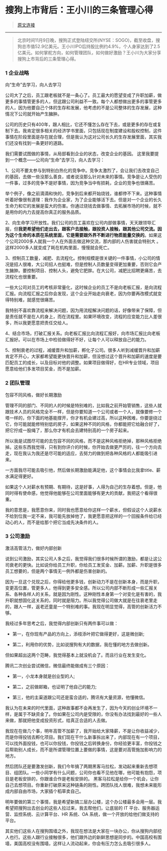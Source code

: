 搜狗上市背后：王小川的三条管理心得
============================

> [原文连接](http://tech.sina.com.cn/roll/2017-11-12/doc-ifynrsrf3989620.shtml)

-----

> 北京时间11月9日晚，搜狗正式登陆纽交所(NYSE：SOGO)，截至收盘，搜狗总市值52.9亿美元。王小川IPO后持股比例约4.9%，个人身家达到了2.5亿美元。如何掌舵方向，如何管理团队，如何做好激励？王小川为大家分享搜狗上市背后的三条管理心得。

### 1 企业战略

向“生命”去学习，向人去学习

公司大了之后，员工跟老板就不是一条心了。员工最大的愿望变成了升职加薪，做更多的事情管更多的人，但这跟公司利益不一致。每个人都想做出更多的事管更多的人，因为他要自己个体的生存和发展，他考虑的不是公司整体的生存发展，这种情况下公司就开始产生臃肿。

公司的历史只有400年，跟人相比，它还不懂怎么存在下去，或是更多的存在或复制下去。我肯定很多相关的经济学书里面，只包括现在制度建设和股权控制，这件事情在阶段里面是存在就合理，但是我认为这对公司长久的生存发展里面，其实我们还没有找到一条更好的道路。

我们需要试图做的事情，从局部看到企业的状态，改变企业的基因。 这里我要提到一个概念——公司向“生命”去学习，向人去学习：

1、公司不要太参与到特别白热化的竞争中。竞争太激烈了，会让我们去改变自己的基因，去做一些没那么善良，或者说没那么针对未来的事情。竞争是让人受伤的一件事，过多的竞争不是好事情，因为竞争当中有损耗，企业的竞争也很痛苦。

举个例子，像之前滴滴和快的，竞争到后来都开始烧钱，谁都停不下来。这种事情听着好像很有道理：我作为企业家，为了企业能够活下去。但是对一个企业的长久生命力和它的发展是蛮大的伤害。你通过烧钱去做事情、去拓展市场的时候，就不是用你的内力去提高你真正的服务品质。

2、向生命学习开放性。我们公司的员工喜欢在公司内部做事情，天天跟领导汇报，但**我更希望他们走出去，跟客户去接触，跟投资人接触，跟其他公司交流。因为这个生命的本质在系统里面，它是需要跟外界不断进行物质能量交换的**。如果这个公司2000多人就我一个人在外面去做这种交流，那内部的人伤害就会特别大 。这样2000多人就变成了耗在机构里面，慢慢就会死亡。

3、控制员工数量，减肥、去流程化。控制规模是很关键的一件事情，小公司的情况是招人很难，大公司招人也挺难，但是控制人员数量变得更加重要，否则它会产生臃肿。要控制项目、控制人头，避免它肥胖。在大公司，减肥比招聘更痛苦，去流程化也很重要。

一些大公司对员工的考核非常量化，这时候企业的员工不是向老板汇报，是向流程汇报。向流程汇报之后你会发现，这个企业开始走向衰老，因为你要再改模式就变得特别难，就感觉很痛苦。

我特别不喜欢靠流程来解决问题，因为用流程解决问题的话，好像带来了保障，但是责任就不是在人的身上，而在流程里。如果环境改变，流程的应变能力比人差很多，所以我更愿意把责任交给人。

4、结合市场，打破汇报关系。向老板汇报比向流程汇报好，向市场汇报比向老板汇报好。可以在市场上中检验做得好不好，让每个人可以释放自己的能力。

5、控制衰老的过程，减缓晋升和加薪，孵化子公司。很多人听到减缓晋升和加薪肯定不开心，大家都希望能更快晋升和加薪，但没想过这个晋升和加薪的速度是要匹配员工的成长，以及目标对他的调整。如果项目做得好，在HR专业领域，项目愿意给他们多发项目奖金，而不是加薪。

### 2 团队管理

包容不同风格，做好长期激励

管理不同的部门、不同的人的时候是特别难的，比如我之前开始管销售，这些人就跟技术人员的风格完全不一样，但是你要知道一个公司或者一个人，就像要修一个塔一样的，你下面的地基能撑开，你才有机会建过高，所以这种困难，你要是绕过它，你可能就能修特别低的房子，如果这种不同的风格，你都能把它给融合好了，把它拧成一股绳了，那么你才有机会去建特别高的一个房子起来。

所以我是试图尽可能的去包容不同的风格，而不是这种风格拒绝掉，那种风格拒绝掉。这些东西我觉得，只有到你评介的时候，你开始去做更严厉的，往一个方向去走，现在我认为我还是尽可能的适应，去努力的做到把各种风格的人都能吸引进来。

一方面我尽可能去吸引他，然后做长期激励能满足他，这个事情会比我拿title、薪水满足得更好。

如果这个人对薪水有预期、有期待，这是好事，人得为自己的生存着想。但是，他同时得有使命感，他觉得他能够在公司里面能够有更大的贡献，我把这个看得很重。

我的意思是，我愿意你来，同时我也愿意给你这样一个薪水，但假设这个人说薪水不给到位我一定不来，我可能先放掉他了，我更愿意把这样的一个回报条件给已经动心的人，而不是给那个把它当成先决条件的人。

### 3 公司激励

激活高管活力，做好内部创新

说到公司激励，其实公司人多之后，我觉得我们很多时候所谓的激励，都是让这公司衰老的更快。比如说你给员工升职，你给员工发奖金、加薪。加薪、升职是很多员工想要的，但是两个事情无一例外都是伤害创新的。

因为一旦这个兑现之后，你得给他更多钱，创新动力不是在创新本身，而是升职，变更高位置，管更多人，他得到更多安全感。所以公司内部不断形成一些汇报关系、各种各样人的关系，就是因为刚性。这种刚性本身第一个对变化是有害的，我升职就想固化这关系的，同时就是阻力。所以我觉得公司做大就是在往衰老里走的，跟人一样，返老还童是一个特别难的事。我现在明显觉得，高管的创新活力不够。

我经过多年思考之后，我觉得内部创新只有两件事可以做：

- 第一，在你现有产品的方向上，添枝添叶把它做得更好，这是微创新;

- 第二，利用你的优势，比如说搜狗有大的数据，我在懂的地方去做创新。

但如果超出这两个范畴，我觉得基本上就没机会了。而且行业在发生变化。

腾讯二次创业尝试微信，微信最终能做成有三个原因：

- 第一，小龙本身就是创业型的人;

- 第二，之前做邮箱，也证明了他自己的能力;

- 第三，他的主渠道跟公司还是蛮合适的，腾讯有大量资源，他懂微信。

我认为在未来的时代里面，这种故事都不会再发生了，因为今天的创业环境不一样，是属于不缺资金了。你如果在公司内是受限的，你没有办法找到最好的一些人来做，那就把他变成投资形式，给真正合适的人去做。

我现在在做几个事，明年高管不加薪了，我开始给大家降薪，不是让你收益减少，而是你得投钱去孵化项目。我们现在干什么新事拆出来了，内部现在有一个项目，可以找外面投钱，也可以你投钱，你投钱之后转换身份，你经验更丰富，你投钱之后帮助别人成长，而不是所谓管理位置上要做的事情，这是要对高管施加影响力的地方。


然后团队还是要激发创新，我们今年搞了两期黑客马拉松，发动起来重新去想项目、组团队。一些小同学有什么问题，公司你也看不见他在哪，他可能有抱怨，项目是老板安排的，你跟谁合作是老板安排的。 黑客马拉松是给你一个机会，让你自己去想项目。你重新打破原来这种链条的刚性。跨团队找人很难，我想未来能形成内部自由市场，大家插个稻草卖自己。

明年要做的第三个事情，我是希望新搞三层办公楼，这个办公楼最多会用一层。我希望把搜狗出去创业的这些人拉过来，我去帮他们，让底层的 IT 平台、服务器运营、监控系统、云计算平台、HR 系统、OA 系统，做一个开放的给他们做支持的平台。

其实他们这些人在搜狗围墙之外，我现在想法是大家在一块办公，你从搜狗内部挖人也行。这些人跟行业接触很多，他们跟外边的新鲜思想是同步的。中国高校有围墙，美国高校没有围墙，这样让人流动起来，你会有压力怎么去吸引很多人。
